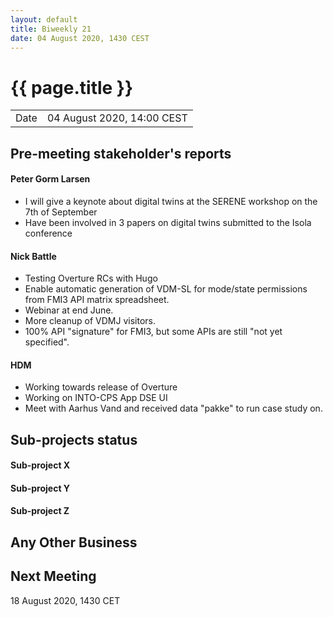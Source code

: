 ```yaml
---
layout: default
title: Biweekly 21
date: 04 August 2020, 1430 CEST
---
```


<script src="https://code.jquery.com/jquery-1.11.1.min.js">
</script>
<script src="/javascripts/edit.js"></script>
<script>setEditButonNm();</script>

# {{ page.title }}

|||
|---|---|
| Date | 04 August 2020, 14:00 CEST |


## Pre-meeting stakeholder's reports

<!-- Please keep in mind that the minutes are publicly available.-->

#### Peter Gorm Larsen
* I will give a keynote about digital twins at the SERENE workshop on the 7th of September
* Have been involved in 3 papers on digital twins submitted to the Isola conference

#### Nick Battle
* Testing Overture RCs with Hugo
* Enable automatic generation of VDM-SL for mode/state permissions from FMI3 API matrix spreadsheet.
* Webinar at end June.
* More cleanup of VDMJ visitors.
* 100% API "signature" for FMI3, but some APIs are still "not yet specified".

#### HDM
* Working towards release of Overture
* Working on INTO-CPS App DSE UI
* Meet with Aarhus Vand and received data "pakke" to run case study on.


## Sub-projects status


#### Sub-project X

#### Sub-project Y

#### Sub-project Z

##  Any Other Business

Next Meeting
------------

18 August 2020, 1430 CET


<div id="edit_page_div"></div>

